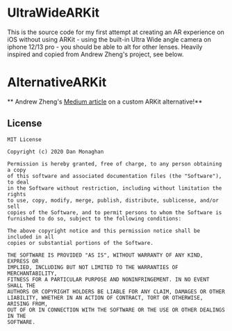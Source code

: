 # UltraWideARKit
This is the source code for my first attempt at creating an AR experience on iOS without using ARKit - using the built-in Ultra Wide angle camera on iphone 12/13 pro - you should be able to alt for other lenses. Heavily inspired and copied from Andrew Zheng's project, see below.

# AlternativeARKit
** Andrew Zheng's [Medium article](https://betterprogramming.pub/a-custom-alternative-to-arkit-c07961a38d2a?source=friends_link&sk=ed0c89157da6520e60179f07cb40f911) on a custom ARKit alternative!**


## License
```
MIT License

Copyright (c) 2020 Dan Monaghan

Permission is hereby granted, free of charge, to any person obtaining a copy
of this software and associated documentation files (the "Software"), to deal
in the Software without restriction, including without limitation the rights
to use, copy, modify, merge, publish, distribute, sublicense, and/or sell
copies of the Software, and to permit persons to whom the Software is
furnished to do so, subject to the following conditions:

The above copyright notice and this permission notice shall be included in all
copies or substantial portions of the Software.

THE SOFTWARE IS PROVIDED "AS IS", WITHOUT WARRANTY OF ANY KIND, EXPRESS OR
IMPLIED, INCLUDING BUT NOT LIMITED TO THE WARRANTIES OF MERCHANTABILITY,
FITNESS FOR A PARTICULAR PURPOSE AND NONINFRINGEMENT. IN NO EVENT SHALL THE
AUTHORS OR COPYRIGHT HOLDERS BE LIABLE FOR ANY CLAIM, DAMAGES OR OTHER
LIABILITY, WHETHER IN AN ACTION OF CONTRACT, TORT OR OTHERWISE, ARISING FROM,
OUT OF OR IN CONNECTION WITH THE SOFTWARE OR THE USE OR OTHER DEALINGS IN THE
SOFTWARE.
```
